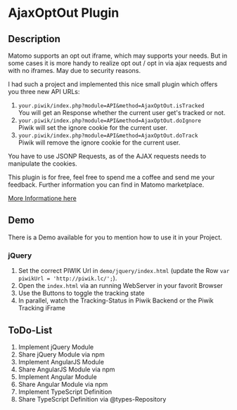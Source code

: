 # AjaxOptOut Plugin

## Description

Matomo supports an opt out iframe, which may supports your needs. But in some cases it is more handy to realize opt out
/ opt in via ajax requests and with no iframes. May due to security reasons.

I had such a project and implemented this nice small plugin which offers you three new API URLs:

1. `your.piwik/index.php?module=API&method=AjaxOptOut.isTracked`  
   You will get an Response whether the current user get's tracked or not.
1. `your.piwik/index.php?module=API&method=AjaxOptOut.doIgnore`  
   Piwik will set the ignore cookie for the current user.
1. `your.piwik/index.php?module=API&method=AjaxOptOut.doTrack`  
   Piwik will remove the ignore cookie for the current user.

You have to use JSONP Requests, as of the AJAX requests needs to manipulate the cookies.

This plugin is for free, feel free to spend me a coffee and send me your feedback. Further information you can find in
Matomo marketplace.

[More Informatione here](https://lw-scm.de/lipperts-web/piwik-ajax-opt-out/-/blob/master/README.md)

## Demo

There is a Demo available for you to mention how to use it in your Project.

### jQuery

1. Set the correct PIWIK Url in `demo/jquery/index.html` (update the Row `var piwikUrl = 'http://piwik.lc/';`).
1. Open the `index.html` via an running WebServer in your favorit Browser
1. Use the Buttons to toggle the tracking state
1. In parallel, watch the Tracking-Status in Piwik Backend or the Piwik Tracking iFrame

## ToDo-List

1. Implement jQuery Module
1. Share jQuery Module via npm
1. Implement AngularJS Module
1. Share AngularJS Module via npm
1. Implement Angular Module
1. Share Angular Module via npm
1. Implement TypeScript Definition
1. Share TypeScript Definition via @types-Repository
